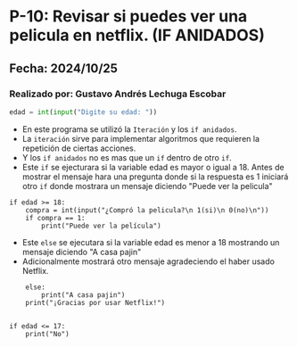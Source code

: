 # P-10: Revisar si puedes ver una pelicula en netflix. (IF ANIDADOS)
## Fecha: 2024/10/25
### Realizado por: Gustavo Andrés Lechuga Escobar
``` python
edad = int(input("Digite su edad: "))
```
- En este programa se utilizó la `Iteración` y los `if anidados`.
- La `iteración` sirve para implementar algoritmos que requieren la repetición de ciertas acciones.
- Y los `if anidados` no es mas que un `if` dentro de otro `if`.
- Este `if` se ejecturara si la variable edad es mayor o igual a 18. Antes de mostrar el mensaje hara una pregunta donde si la respuesta es 1 iniciará otro `if` donde mostrara un mensaje diciendo "Puede ver la pelicula"
```
if edad >= 18:
    compra = int(input("¿Compró la pelicula?\n 1(si)\n 0(no)\n"))
    if compra == 1:
        print("Puede ver la película")
```
- Este `else` se ejecutara si la variable edad es menor a 18 mostrando un mensaje diciendo "A casa pajin"
- Adicionalmente mostrará otro mensaje agradeciendo el haber usado Netflix.
```
    else:
        print("A casa pajin")
    print("¡Gracias por usar Netflix!")
```

```

if edad <= 17:  
    print("No") 
